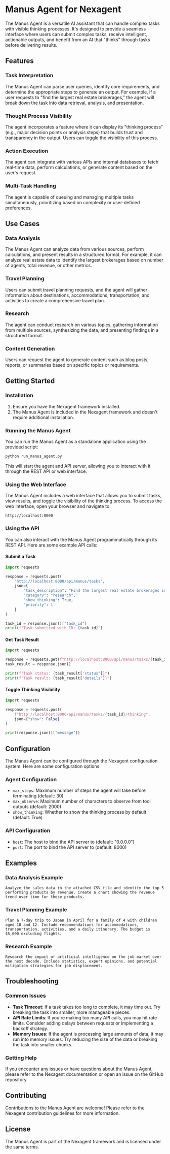 # Manus Agent for Nexagent

The Manus Agent is a versatile AI assistant that can handle complex tasks with visible thinking processes. It's designed to provide a seamless interface where users can submit complex tasks, receive intelligent, actionable outputs, and benefit from an AI that "thinks" through tasks before delivering results.

## Features

### Task Interpretation

The Manus Agent can parse user queries, identify core requirements, and determine the appropriate steps to generate an output. For example, if a user requests to "find the largest real estate brokerages," the agent will break down the task into data retrieval, analysis, and presentation.

### Thought Process Visibility

The agent incorporates a feature where it can display its "thinking process" (e.g., major decision points or analysis steps) that builds trust and transparency in the output. Users can toggle the visibility of this process.

### Action Execution

The agent can integrate with various APIs and internal databases to fetch real-time data, perform calculations, or generate content based on the user's request.

### Multi-Task Handling

The agent is capable of queuing and managing multiple tasks simultaneously, prioritizing based on complexity or user-defined preferences.

## Use Cases

### Data Analysis

The Manus Agent can analyze data from various sources, perform calculations, and present results in a structured format. For example, it can analyze real estate data to identify the largest brokerages based on number of agents, total revenue, or other metrics.

### Travel Planning

Users can submit travel planning requests, and the agent will gather information about destinations, accommodations, transportation, and activities to create a comprehensive travel plan.

### Research

The agent can conduct research on various topics, gathering information from multiple sources, synthesizing the data, and presenting findings in a structured format.

### Content Generation

Users can request the agent to generate content such as blog posts, reports, or summaries based on specific topics or requirements.

## Getting Started

### Installation

1. Ensure you have the Nexagent framework installed.
2. The Manus Agent is included in the Nexagent framework and doesn't require additional installation.

### Running the Manus Agent

You can run the Manus Agent as a standalone application using the provided script:

```bash
python run_manus_agent.py
```

This will start the agent and API server, allowing you to interact with it through the REST API or web interface.

### Using the Web Interface

The Manus Agent includes a web interface that allows you to submit tasks, view results, and toggle the visibility of the thinking process. To access the web interface, open your browser and navigate to:

```
http://localhost:8000
```

### Using the API

You can also interact with the Manus Agent programmatically through its REST API. Here are some example API calls:

#### Submit a Task

```python
import requests

response = requests.post(
    "http://localhost:8000/api/manus/tasks",
    json={
        "task_description": "Find the largest real estate brokerages in the US",
        "category": "research",
        "show_thinking": True,
        "priority": 1
    }
)

task_id = response.json()["task_id"]
print(f"Task submitted with ID: {task_id}")
```

#### Get Task Result

```python
import requests

response = requests.get(f"http://localhost:8000/api/manus/tasks/{task_id}")
task_result = response.json()

print(f"Task status: {task_result['status']}")
print(f"Task result: {task_result['details']}")
```

#### Toggle Thinking Visibility

```python
import requests

response = requests.post(
    f"http://localhost:8000/api/manus/tasks/{task_id}/thinking",
    json={"show": False}
)

print(response.json()["message"])
```

## Configuration

The Manus Agent can be configured through the Nexagent configuration system. Here are some configuration options:

### Agent Configuration

- `max_steps`: Maximum number of steps the agent will take before terminating (default: 30)
- `max_observe`: Maximum number of characters to observe from tool outputs (default: 2000)
- `show_thinking`: Whether to show the thinking process by default (default: True)

### API Configuration

- `host`: The host to bind the API server to (default: "0.0.0.0")
- `port`: The port to bind the API server to (default: 8000)

## Examples

### Data Analysis Example

```
Analyze the sales data in the attached CSV file and identify the top 5 performing products by revenue. Create a chart showing the revenue trend over time for these products.
```

### Travel Planning Example

```
Plan a 7-day trip to Japan in April for a family of 4 with children aged 10 and 12. Include recommendations for accommodations, transportation, activities, and a daily itinerary. The budget is $5,000 excluding flights.
```

### Research Example

```
Research the impact of artificial intelligence on the job market over the next decade. Include statistics, expert opinions, and potential mitigation strategies for job displacement.
```

## Troubleshooting

### Common Issues

- **Task Timeout**: If a task takes too long to complete, it may time out. Try breaking the task into smaller, more manageable pieces.
- **API Rate Limits**: If you're making too many API calls, you may hit rate limits. Consider adding delays between requests or implementing a backoff strategy.
- **Memory Issues**: If the agent is processing large amounts of data, it may run into memory issues. Try reducing the size of the data or breaking the task into smaller chunks.

### Getting Help

If you encounter any issues or have questions about the Manus Agent, please refer to the Nexagent documentation or open an issue on the GitHub repository.

## Contributing

Contributions to the Manus Agent are welcome! Please refer to the Nexagent contribution guidelines for more information.

## License

The Manus Agent is part of the Nexagent framework and is licensed under the same terms.